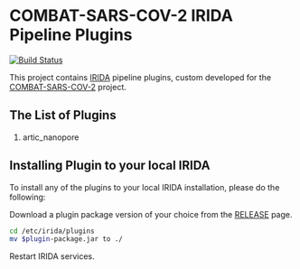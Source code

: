 # COMBAT-SARS-COV-2 IRIDA Pipeline Plugins

[![Build Status](https://travis-ci.org/COMBAT-SARS-COV-2/irida-pipeline-plugins.svg?branch=master)](https://travis-ci.org/COMBAT-SARS-COV-2/irida-pipeline-plugins)

This project contains [IRIDA](http://irida.ca) pipeline plugins, custom developed for the [COMBAT-SARS-COV-2](http://combatsarscov2.org) project.

## The List of Plugins

1. artic_nanopore

## Installing Plugin to your local IRIDA

To install any of the plugins to your local IRIDA installation, please do the following:

Download a plugin package version of your choice from the [RELEASE](https://github.com/COMBAT-SARS-COV-2/irida-pipeline-plugins/releases) page.

```bash
cd /etc/irida/plugins
mv $plugin-package.jar to ./
```
Restart IRIDA services.

